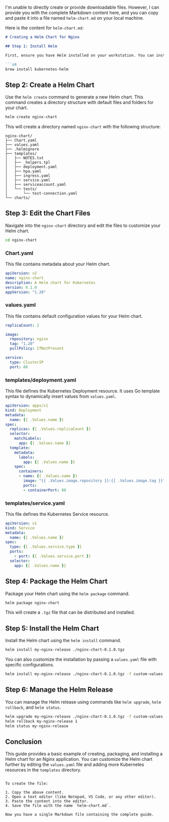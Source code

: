 I'm unable to directly create or provide downloadable files. However, I can provide you with the complete Markdown content here, and you can copy and paste it into a file named `helm-chart.md` on your local machine.

Here is the content for `helm-chart.md`:

```markdown
# Creating a Helm Chart for Nginx

## Step 1: Install Helm

First, ensure you have Helm installed on your workstation. You can install Helm using the following command:

```sh
brew install kubernetes-helm
```

## Step 2: Create a Helm Chart

Use the `helm create` command to generate a new Helm chart. This command creates a directory structure with default files and folders for your chart.

```sh
helm create nginx-chart
```

This will create a directory named `nginx-chart` with the following structure:

```
nginx-chart/
├── Chart.yaml
├── values.yaml
├── .helmignore
├── templates/
│   ├── NOTES.txt
│   ├── _helpers.tpl
│   ├── deployment.yaml
│   ├── hpa.yaml
│   ├── ingress.yaml
│   ├── service.yaml
│   ├── serviceaccount.yaml
│   └── tests/
│       └── test-connection.yaml
└── charts/
```

## Step 3: Edit the Chart Files

Navigate into the `nginx-chart` directory and edit the files to customize your Helm chart.

```sh
cd nginx-chart
```

### Chart.yaml

This file contains metadata about your Helm chart.

```yaml
apiVersion: v2
name: nginx-chart
description: A Helm chart for Kubernetes
version: 0.1.0
appVersion: "1.20"
```

### values.yaml

This file contains default configuration values for your Helm chart.

```yaml
replicaCount: 2

image:
  repository: nginx
  tag: "1.20"
  pullPolicy: IfNotPresent

service:
  type: ClusterIP
  port: 80
```

### templates/deployment.yaml

This file defines the Kubernetes Deployment resource. It uses Go template syntax to dynamically insert values from `values.yaml`.

```yaml
apiVersion: apps/v1
kind: Deployment
metadata:
  name: {{ .Values.name }}
spec:
  replicas: {{ .Values.replicaCount }}
  selector:
    matchLabels:
      app: {{ .Values.name }}
  template:
    metadata:
      labels:
        app: {{ .Values.name }}
    spec:
      containers:
      - name: {{ .Values.name }}
        image: "{{ .Values.image.repository }}:{{ .Values.image.tag }}"
        ports:
        - containerPort: 80
```

### templates/service.yaml

This file defines the Kubernetes Service resource.

```yaml
apiVersion: v1
kind: Service
metadata:
  name: {{ .Values.name }}
spec:
  type: {{ .Values.service.type }}
  ports:
    - port: {{ .Values.service.port }}
  selector:
    app: {{ .Values.name }}
```

## Step 4: Package the Helm Chart

Package your Helm chart using the `helm package` command.

```sh
helm package nginx-chart
```

This will create a `.tgz` file that can be distributed and installed.

## Step 5: Install the Helm Chart

Install the Helm chart using the `helm install` command.

```sh
helm install my-nginx-release ./nginx-chart-0.1.0.tgz
```

You can also customize the installation by passing a `values.yaml` file with specific configurations.

```sh
helm install my-nginx-release ./nginx-chart-0.1.0.tgz -f custom-values.yaml
```

## Step 6: Manage the Helm Release

You can manage the Helm release using commands like `helm upgrade`, `helm rollback`, and `helm status`.

```sh
helm upgrade my-nginx-release ./nginx-chart-0.1.0.tgz -f custom-values.yaml
helm rollback my-nginx-release 1
helm status my-nginx-release
```

## Conclusion

This guide provides a basic example of creating, packaging, and installing a Helm chart for an Nginx application. You can customize the Helm chart further by editing the `values.yaml` file and adding more Kubernetes resources in the `templates` directory.
```

To create the file:

1. Copy the above content.
2. Open a text editor (like Notepad, VS Code, or any other editor).
3. Paste the content into the editor.
4. Save the file with the name `helm-chart.md`.

Now you have a single Markdown file containing the complete guide.